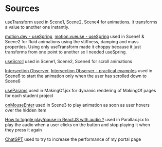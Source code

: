 # Sources

[useTransform](https://motion.dev/docs/react-use-transform) used in Scene1, Scene2, Scene4 for animations. It transforms a value to another one instantly.

[motion.dev - useSpring](https://motion.dev/docs/react-use-spring), [motion.vueuse - useSpring](https://motion.vueuse.org/api/use-spring) used in Scene1 & Scene2 for fluid animations using the stiffness, damping and mass properties. Using only useTransform made it choppy because it just transforms from one point to another so I needed useSpring.

[useScroll](https://motion.dev/docs/react-scroll-animations) used in Scene1, Scene2, Scene4 for scroll animations

[Intersection Observer](https://www.geeksforgeeks.org/introduction-to-intersection-observer/), [Intersection Observer - practical examples](https://medium.com/@ryanfinni/the-intersection-observer-api-practical-examples-7844dfa429e9) used in Scene6 to start the animation only when the user has scrolled down to Scene6

[useParams](https://api.reactrouter.com/v7/functions/react_router.useParams.html) used in MakingOf.jsx for dynamic rendering of MakingOf pages for each student project

[onMouseEnter](https://www.w3schools.com/JSREF/event_onmouseenter.asp) used in Scene3 to play animation as soon as user hovers over the hidden item

[How to toggle play/pause in ReactJS with audio ?](https://www.geeksforgeeks.org/how-to-toggle-play-pause-in-reactjs-with-audio/) used in Parallax.jsx to play the audio when a user clicks on the button and stop playing it when they press it again

[ChatGPT](https://chatgpt.com/share/6834d69a-8890-800e-a9d7-09e1d23e14c4) used to try to increase the performance of my portal page
